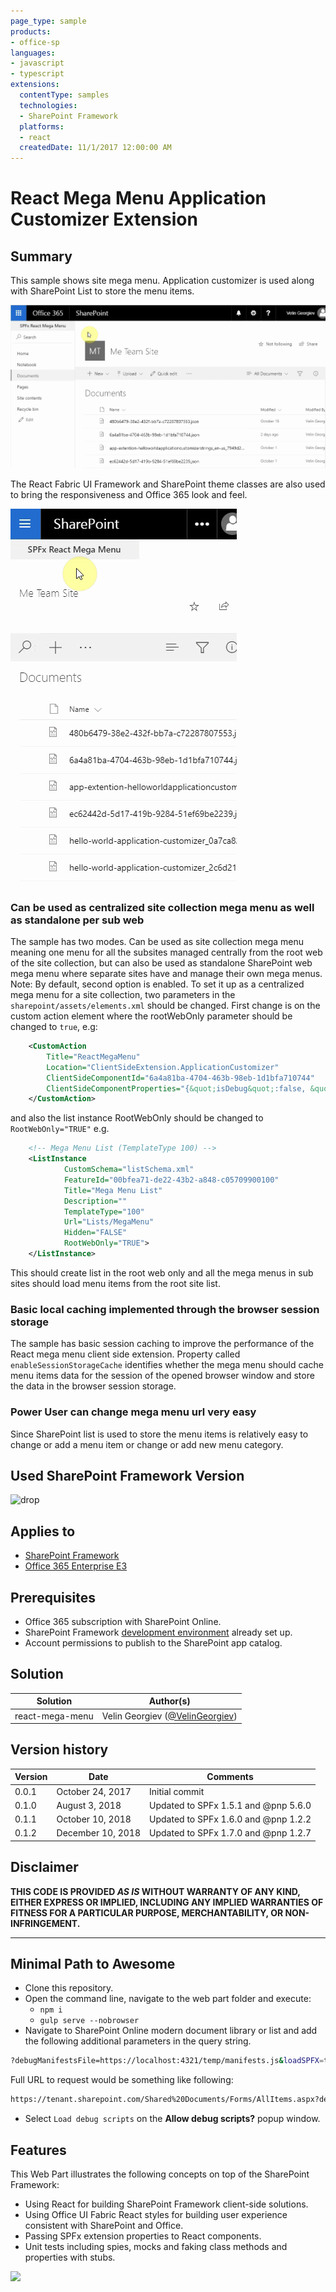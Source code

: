 ```yaml
---
page_type: sample
products:
- office-sp
languages:
- javascript
- typescript
extensions:
  contentType: samples
  technologies:
  - SharePoint Framework
  platforms:
  - react
  createdDate: 11/1/2017 12:00:00 AM
---
```

# React Mega Menu Application Customizer Extension #

## Summary

This sample shows site mega menu. Application customizer is used along with SharePoint List to store the menu items. 

![SPFx React Mega Menu with large items list](./assets/menu.gif)

The React Fabric UI Framework and SharePoint theme classes are also used to bring the responsiveness and Office 365 look and feel.

![SPFx mobile responsive React Mega Menu with large items list](./assets/menu2.gif)

### Can be used as centralized site collection mega menu as well as standalone   per sub web

The sample has two modes. Can be used as site collection mega menu meaning one menu for all the subsites managed centrally from the root web of the site collection, but can also be used as standalone SharePoint web mega menu where separate sites have and manage their own mega menus.
Note: By default, second option is enabled. To set it up as a centralized mega menu for a site collection, two parameters in the `sharepoint/assets/elements.xml` should be changed. First change is on the custom action element where the rootWebOnly parameter should be changed to `true`, e.g:
```xml
    <CustomAction
        Title="ReactMegaMenu"
        Location="ClientSideExtension.ApplicationCustomizer"
        ClientSideComponentId="6a4a81ba-4704-463b-98eb-1d1bfa710744"
        ClientSideComponentProperties="{&quot;isDebug&quot;:false, &quot;rootWebOnly&quot;:true, &quot;enableSessionStorageCache&quot;:true }">
    </CustomAction>
```

and also the list instance RootWebOnly should be changed to `RootWebOnly="TRUE"` e.g.

```xml
    <!-- Mega Menu List (TemplateType 100) -->
    <ListInstance 
            CustomSchema="listSchema.xml"
            FeatureId="00bfea71-de22-43b2-a848-c05709900100"
            Title="Mega Menu List" 
            Description=""
            TemplateType="100"
            Url="Lists/MegaMenu"
            Hidden="FALSE"
            RootWebOnly="TRUE">
    </ListInstance>
```
This should create list in the root web only and all the mega menus in sub sites should load menu items from the root site list.

### Basic local caching implemented through the browser session storage

The sample has basic session caching to improve the performance of the React mega menu client side extension. Property called `enableSessionStorageCache` identifies whether the mega menu should cache menu items data for the session of the opened browser window and store the data in the browser session storage.

### Power User can change mega menu url very easy

Since SharePoint list is used to store the menu items is relatively easy to change or add a menu item or change or add new menu category.

## Used SharePoint Framework Version 
![drop](https://img.shields.io/badge/drop-1.7.0-green.svg)

## Applies to

* [SharePoint Framework](http://dev.office.com/sharepoint/docs/spfx/sharepoint-framework-overview)
* [Office 365 Enterprise E3](http://dev.office.com/sharepoint/docs/spfx/set-up-your-developer-tenant)

## Prerequisites

- Office 365 subscription with SharePoint Online.
- SharePoint Framework [development environment](https://dev.office.com/sharepoint/docs/spfx/set-up-your-development-environment) already set up.
- Account permissions to publish to the SharePoint app catalog.

## Solution

Solution|Author(s)
--------|---------
react-mega-menu | Velin Georgiev ([@VelinGeorgiev](https://twitter.com/velingeorgiev))

## Version history

Version|Date|Comments
-------|----|--------
0.0.1|October 24, 2017 | Initial commit
0.1.0|August 3, 2018  | Updated to SPFx 1.5.1 and @pnp 5.6.0
0.1.1|October 10, 2018  | Updated to SPFx 1.6.0 and @pnp 1.2.2
0.1.2|December 10, 2018  | Updated to SPFx 1.7.0 and @pnp 1.2.7


## Disclaimer
**THIS CODE IS PROVIDED *AS IS* WITHOUT WARRANTY OF ANY KIND, EITHER EXPRESS OR IMPLIED, INCLUDING ANY IMPLIED WARRANTIES OF FITNESS FOR A PARTICULAR PURPOSE, MERCHANTABILITY, OR NON-INFRINGEMENT.**

---

## Minimal Path to Awesome

- Clone this repository.
- Open the command line, navigate to the web part folder and execute:
    - `npm i`
    - `gulp serve --nobrowser`
- Navigate to SharePoint Online modern document library or list and add the following additional parameters in the query string.
```bash 
?debugManifestsFile=https://localhost:4321/temp/manifests.js&loadSPFX=true&customActions={%226a4a81ba-4704-463b-98eb-1d1bfa710744%22:{%22location%22:%22ClientSideExtension.ApplicationCustomizer%22,%22properties%22:{%22isDebug%22:true,%22rootWebOnly%22:false,%22enableSessionStorageCache%22:true}}}
```
Full URL to request would be something like following:
```bash 
https://tenant.sharepoint.com/Shared%20Documents/Forms/AllItems.aspx?debugManifestsFile=https://localhost:4321/temp/manifests.js&loadSPFX=true&customActions={%226a4a81ba-4704-463b-98eb-1d1bfa710744%22:{%22location%22:%22ClientSideExtension.ApplicationCustomizer%22,%22properties%22:{%22isDebug%22:true,%22rootWebOnly%22:false,%22enableSessionStorageCache%22:true}}}
```
- Select `Load debug scripts` on the **Allow debug scripts?** popup window.

## Features

This Web Part illustrates the following concepts on top of the SharePoint Framework:

- Using React for building SharePoint Framework client-side solutions.
- Using Office UI Fabric React styles for building user experience consistent with SharePoint and Office.
- Passing SPFx extension properties to React components.
- Unit tests including spies, mocks and faking class methods and properties with stubs.

<img src="https://telemetry.sharepointpnp.com/sp-dev-fx-extensions/samples/react-mega-menu" />

